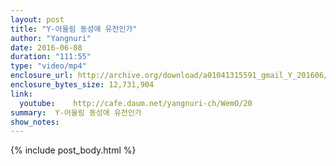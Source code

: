 ```yaml
---
layout: post
title: "Y-어울림 동성애 유전인가"
author: "Yangnuri"
date: 2016-06-08
duration: "111:55"
type: "video/mp4"
enclosure_url: http://archive.org/download/a01041315591_gmail_Y_201606/Y-%EC%96%B4%EC%9A%B8%EB%A6%BC%20%EB%8F%99%EC%84%B1%EC%95%A0%20%EC%9C%A0%EC%A0%84%EC%9D%B8%EA%B0%80.mp4
enclosure_bytes_size: 12,731,904       
link:
  youtube:    http://cafe.daum.net/yangnuri-ch/WemO/20
summary:  Y-어울림 동성애 유전인가
show_notes:
---
```

{% include post_body.html %}

